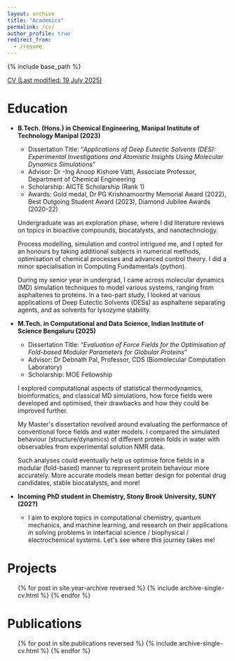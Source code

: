 ```yaml
---
layout: archive
title: "Academics"
permalink: /cv/
author_profile: true
redirect_from:
  - /resume
---
```


{% include base_path %}

[CV (Last modified: 19 July 2025)](CV.pdf)

Education
======

* **B.Tech. (Hons.) in Chemical Engineering, Manipal Institute of Technology Manipal (2023)**
  * Dissertation Title: “_Applications of Deep Eutectic Solvents (DES): Experimental Investigations and Atomistic Insights Using Molecular Dynamics Simulations_”
  * Advisor: Dr -Ing Anoop Kishore Vatti, Associate Professor, Department of Chemical Engineering
  * Scholarship: AICTE Scholarship (Rank 1)
  * Awards: Gold medal, Dr PG Krishnamoorthy Memorial Award (2022), Best Outgoing Student Award (2023), Diamond Jubilee Awards (2020-22)
  
  Undergraduate was an exploration phase, where I did literature reviews on topics in bioactive compounds, biocatalysts, and nanotechnology.

  Process modelling, simulation and control intrigued me, and I opted for an honours by taking additional subjects in numerical methods, optimisation of chemical processes and advanced control theory. I did a minor specialisation in Computing Fundamentals (python). 

  During my senior year in undergrad, I came across molecular dynamics (MD) simulation techniques to model various systems, ranging from asphaltenes to proteins. In a two-part study, I looked at various applications of Deep Eutectic Solvents (DESs) as asphaltene separating agents, and as solvents for lysozyme stability. 

  
* **M.Tech. in Computational and Data Science, Indian Institute of Science Bengaluru (2025)**
  * Dissertation Title: “_Evaluation of Force Fields for the Optimisation of Fold-based Modular Parameters for Globular Proteins_”
  * Advisor: Dr Debnath Pal, Professor, CDS (Biomolecular Computation Laboratory)
  * Scholarship: MOE Fellowship

  I explored computational aspects of statistical thermodynamics, bioinformatics, and classical MD simulations, how force fields were developed and optimised, their drawbacks and how they could be improved further. 

  My Master's dissertation revolved around evaluating the performance of conventional force fields and water models. I compared the simulated behaviour (structure/dynamics) of different protein folds in water with observables from experimental solution NMR data.

  Such analyses could eventually help us optimise force fields in a modular (fold-based) manner to represent protein behaviour more accurately. More accurate models mean better design for potential drug candidates, stable biocatalysts, and more!

* **Incoming PhD student in Chemistry, Stony Brook University, SUNY (202?)**
  * I aim to explore topics in computational chemistry, quantum mechanics, and machine learning, and research on their applications in solving problems in interfacial science / biophysical / electrochemical systems. Let's see where this journey takes me!

Projects
=====
  <ul>{% for post in site.year-archive reversed %}
    {% include archive-single-cv.html %}
  {% endfor %}</ul>
    
Publications
======
  <ul>{% for post in site.publications reversed %}
    {% include archive-single-cv.html %}
  {% endfor %}</ul>
  

